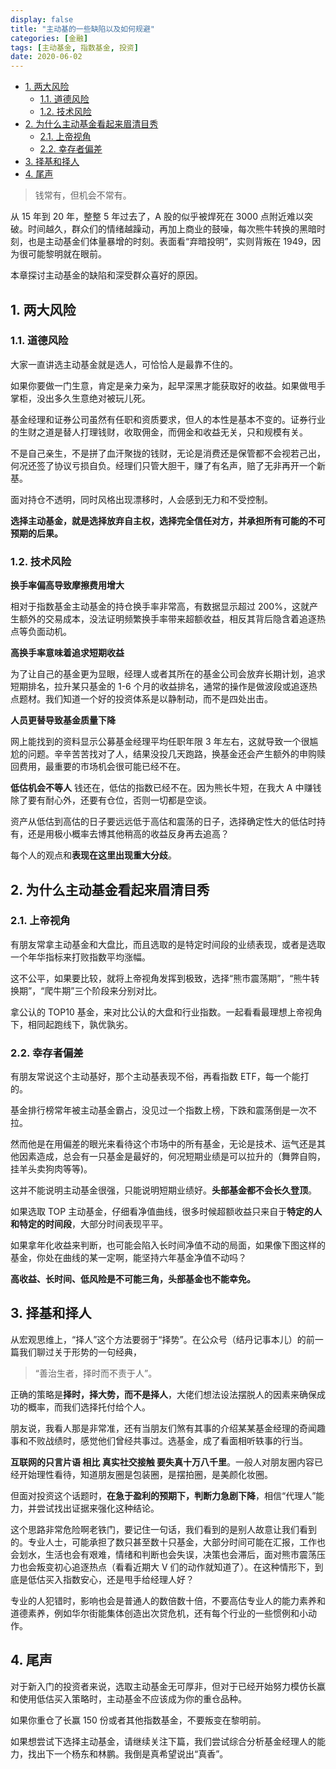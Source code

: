 ```yaml
---
display: false
title: "主动基的一些缺陷以及如何规避"
categories: [金融]
tags: [主动基金, 指数基金, 投资]
date: 2020-06-02
---
```

- [1. 两大风险](#1-两大风险)
  - [1.1. 道德风险](#11-道德风险)
  - [1.2. 技术风险](#12-技术风险)
- [2. 为什么主动基金看起来眉清目秀](#2-为什么主动基金看起来眉清目秀)
  - [2.1. 上帝视角](#21-上帝视角)
  - [2.2. 幸存者偏差](#22-幸存者偏差)
- [3. 择基和择人](#3-择基和择人)
- [4. 尾声](#4-尾声)
  
> 钱常有，但机会不常有。

从 15 年到 20 年，整整 5 年过去了，A 股的似乎被焊死在 3000 点附近难以突破。时间越久，群众们的情绪越躁动，再加上商业的鼓噪，每次熊牛转换的黑暗时刻，也是主动基金们体量暴增的时刻。表面看“弃暗投明”，实则背叛在 1949，因为很可能黎明就在眼前。

本章探讨主动基金的缺陷和深受群众喜好的原因。

## 1. 两大风险

### 1.1. 道德风险

大家一直讲选主动基金就是选人，可恰恰人是最靠不住的。

如果你要做一门生意，肯定是亲力亲为，起早深黑才能获取好的收益。如果做甩手掌柜，没出多久生意绝对被玩儿死。

基金经理和证券公司虽然有任职和资质要求，但人的本性是基本不变的。证券行业的生财之道是替人打理钱财，收取佣金，而佣金和收益无关，只和规模有关。

不是自己亲生，不是拼了血汗聚拢的钱财，无论是消费还是保管都不会视若己出，何况还签了协议亏损自负。经理们只管大胆干，赚了有名声，赔了无非再开一个新基。

面对持仓不透明，同时风格出现漂移时，人会感到无力和不受控制。

**选择主动基金，就是选择放弃自主权，选择完全信任对方，并承担所有可能的不可预期的后果。**

### 1.2. 技术风险

**换手率偏高导致摩擦费用增大**

相对于指数基金主动基金的持仓换手率非常高，有数据显示超过 200%，这就产生额外的交易成本，没法证明频繁换手率带来超额收益，相反其背后隐含着追逐热点等负面动机。

**高换手率意味着追求短期收益**

为了让自己的基金更为显眼，经理人或者其所在的基金公司会放弃长期计划，追求短期排名，拉升某只基金的 1-6 个月的收益排名，通常的操作是做波段或追逐热点题材。我们知道一个好的投资体系是以静制动，而不是四处出击。

**人员更替导致基金质量下降**

网上能找到的资料显示公募基金经理平均任职年限 3 年左右，这就导致一个很尴尬的问题。辛辛苦苦找对了人，结果没投几天跑路，换基金还会产生额外的申购赎回费用，最重要的市场机会很可能已经不在。

**低估机会不等人**
钱还在，低估的指数已经不在。因为熊长牛短，在我大 A 中赚钱除了要有耐心外，还要有仓位，否则一切都是空谈。

资产从低估到高估的日子要远远低于高估和震荡的日子，选择确定性大的低估时持有，还是用极小概率去博其他稍高的收益反身再去追高？

每个人的观点和**表现在这里出现重大分歧**。

## 2. 为什么主动基金看起来眉清目秀

### 2.1. 上帝视角

有朋友常拿主动基金和大盘比，而且选取的是特定时间段的业绩表现，或者是选取一个年华指标来打败指数平均涨幅。

这不公平，如果要比较，就将上帝视角发挥到极致，选择“熊市震荡期”，“熊牛转换期”，“爬牛期”三个阶段来分别对比。

拿公认的 TOP10 基金，来对比公认的大盘和行业指数。一起看看最理想上帝视角下，相同起跑线下，孰优孰劣。

### 2.2. 幸存者偏差

有朋友常说这个主动基好，那个主动基表现不俗，再看指数 ETF，每一个能打的。

基金排行榜常年被主动基金霸占，没见过一个指数上榜，下跌和震荡倒是一次不拉。

然而他是在用偏差的眼光来看待这个市场中的所有基金，无论是技术、运气还是其他因素造成，总会有一只基金是最好的，何况短期业绩是可以拉升的（舞弊自购，挂羊头卖狗肉等等)。

这并不能说明主动基金很强，只能说明短期业绩好。**头部基金都不会长久登顶**。

如果选取 TOP 主动基金，仔细看净值曲线，很多时候超额收益只来自于**特定的人和特定的时间段**，大部分时间表现平平。

如果拿年化收益来判断，也可能会陷入长时间净值不动的局面，如果像下图这样的基金，你处在曲线的某一定啊，能坚持六年基金净值不动吗？

**高收益、长时间、低风险是不可能三角，头部基金也不能幸免。**

## 3. 择基和择人

从宏观思维上，“择人”这个方法要弱于“择势”。在公众号（结丹记事本儿）的前一篇我们聊过关于形势的一句经典，

> “善治生者，择时而不责于人”。

正确的策略是**择时，择大势，而不是择人**，大佬们想法设法摆脱人的因素来确保成功的概率，而我们选择托付给个人。

朋友说，我看人那是非常准，还有当朋友们煞有其事的介绍某某基金经理的奇闻趣事和不败战绩时，感觉他们曾经共事过。选基金，成了看面相听轶事的行当。

**互联网的只言片语 相比 真实社交接触 要失真十万八千里**。一般人对朋友圈内容已经开始理性看待，知道朋友圈是包装圈，是摆拍圈，是美颜化妆圈。

但面对投资这个话题时，**在急于盈利的预期下，判断力急剧下降**，相信“代理人”能力，并尝试找出证据来强化这种结论。

这个思路非常危险啊老铁门，要记住一句话，我们看到的是别人故意让我们看到的。专业人士，可能承担了数只甚至数十只基金，大部分时间可能在汇报，工作也会划水，生活也会有艰难，情绪和判断也会失误，决策也会滞后，面对熊市震荡压力也会叛变初心追逐热点（看看近期大 V 们的动作就知道了）。在这种情形下，到底是低估买入指数安心，还是甩手给经理人好？

专业的人犯错时，影响也会是普通人的数倍数十倍，不要高估专业人的能力素养和道德素养，例如华尔街能集体创造出次贷危机，还有每个行业的一些惯例和小动作。

## 4. 尾声

对于新入门的投资者来说，选取主动基金无可厚非，但对于已经开始努力模仿长赢和使用低估买入策略时，主动基金不应该成为你的重仓品种。

如果你重仓了长赢 150 份或者其他指数基金，不要叛变在黎明前。

如果想尝试下选择主动基金，请继续关注下篇，我们尝试综合分析基金经理人的能力，找出下一个杨东和林鹏。我倒是真希望说出“真香”。
